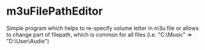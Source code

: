 # m3uFilePathEditor
Simple program which helps to re-specify volume letter in m3u file or allows to change part of filepath, which is common for all files
(i.e. "C:\Music" => "D:\User\Audio")
